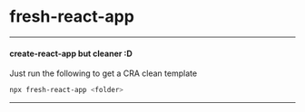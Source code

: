 # fresh-react-app

---

#### create-react-app but cleaner :D

Just run the following to get a CRA clean template

```sh
npx fresh-react-app <folder>
```

---
